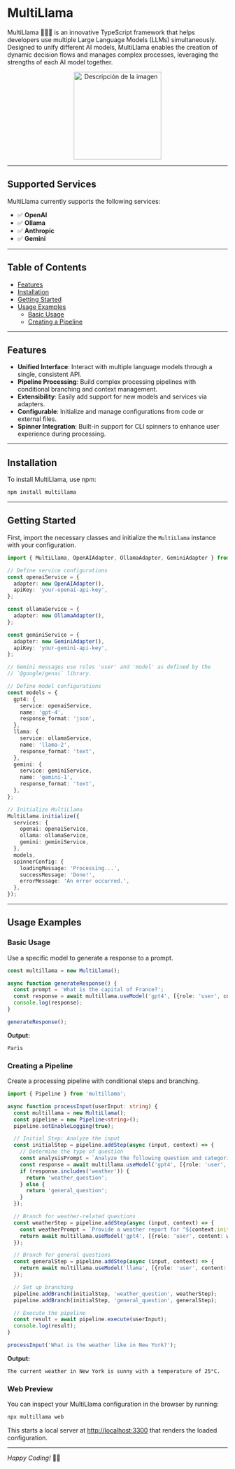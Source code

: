 # MultiLlama

MultiLlama 🦙🦙🦙 is an innovative TypeScript framework that helps developers use multiple Large Language Models (LLMs) simultaneously. Designed to unify different AI models, MultiLlama enables the creation of dynamic decision flows and manages complex processes, leveraging the strengths of each AI model together.

<div align="center">
  <img src="https://i.imgur.com/4fZ0ydN.png" alt="Descripción de la imagen" height="200px" />
</div>

---

## Supported Services

MultiLlama currently supports the following services:

- ✅ **OpenAI**
- ✅ **Ollama**
- ✅ **Anthropic**
- ✅ **Gemini**

---

## Table of Contents

- [Features](#features)
- [Installation](#installation)
- [Getting Started](#getting-started)
- [Usage Examples](#usage-examples)
  - [Basic Usage](#basic-usage)
  - [Creating a Pipeline](#creating-a-pipeline)

---

## Features

- **Unified Interface**: Interact with multiple language models through a single, consistent API.
- **Pipeline Processing**: Build complex processing pipelines with conditional branching and context management.
- **Extensibility**: Easily add support for new models and services via adapters.
- **Configurable**: Initialize and manage configurations from code or external files.
- **Spinner Integration**: Built-in support for CLI spinners to enhance user experience during processing.

---

## Installation

To install MultiLlama, use npm:

```bash
npm install multillama
```

---

## Getting Started

First, import the necessary classes and initialize the `MultiLlama` instance with your configuration.

```typescript
import { MultiLlama, OpenAIAdapter, OllamaAdapter, GeminiAdapter } from 'multillama';

// Define service configurations
const openaiService = {
  adapter: new OpenAIAdapter(),
  apiKey: 'your-openai-api-key',
};

const ollamaService = {
  adapter: new OllamaAdapter(),
};

const geminiService = {
  adapter: new GeminiAdapter(),
  apiKey: 'your-gemini-api-key',
};

// Gemini messages use roles 'user' and 'model' as defined by the
// `@google/genai` library.

// Define model configurations
const models = {
  gpt4: {
    service: openaiService,
    name: 'gpt-4',
    response_format: 'json',
  },
  llama: {
    service: ollamaService,
    name: 'llama-2',
    response_format: 'text',
  },
  gemini: {
    service: geminiService,
    name: 'gemini-1',
    response_format: 'text',
  },
};

// Initialize MultiLlama
MultiLlama.initialize({
  services: {
    openai: openaiService,
    ollama: ollamaService,
    gemini: geminiService,
  },
  models,
  spinnerConfig: {
    loadingMessage: 'Processing...',
    successMessage: 'Done!',
    errorMessage: 'An error occurred.',
  },
});
```

---

## Usage Examples

### Basic Usage

Use a specific model to generate a response to a prompt.

```typescript
const multillama = new MultiLlama();

async function generateResponse() {
  const prompt = 'What is the capital of France?';
  const response = await multillama.useModel('gpt4', [{role: 'user', content: prompt}]);
  console.log(response);
}

generateResponse();
```

**Output:**

```
Paris
```

### Creating a Pipeline

Create a processing pipeline with conditional steps and branching.

```typescript
import { Pipeline } from 'multillama';

async function processInput(userInput: string) {
  const multillama = new MultiLlama();
  const pipeline = new Pipeline<string>();
  pipeline.setEnableLogging(true);

  // Initial Step: Analyze the input
  const initialStep = pipeline.addStep(async (input, context) => {
    // Determine the type of question
    const analysisPrompt = `Analyze the following question and categorize it: "${input}"`;
    const response = await multillama.useModel('gpt4', [{role: 'user', content: analysisPrompt}]);
    if (response.includes('weather')) {
      return 'weather_question';
    } else {
      return 'general_question';
    }
  });

  // Branch for weather-related questions
  const weatherStep = pipeline.addStep(async (input, context) => {
    const weatherPrompt = `Provide a weather report for "${context.initialInput}"`;
    return await multillama.useModel('gpt4', [{role: 'user', content: weatherPrompt}]);
  });

  // Branch for general questions
  const generalStep = pipeline.addStep(async (input, context) => {
    return await multillama.useModel('llama', [{role: 'user', content: context.initialInput}]);
  });

  // Set up branching
  pipeline.addBranch(initialStep, 'weather_question', weatherStep);
  pipeline.addBranch(initialStep, 'general_question', generalStep);

  // Execute the pipeline
  const result = await pipeline.execute(userInput);
  console.log(result);
}

processInput('What is the weather like in New York?');
```

**Output:**

```
The current weather in New York is sunny with a temperature of 25°C.
```

### Web Preview

You can inspect your MultiLlama configuration in the browser by running:

```bash
npx multillama web
```

This starts a local server at [http://localhost:3300](http://localhost:3300) that renders the loaded configuration.

---

*Happy Coding!* 🦙🎉
